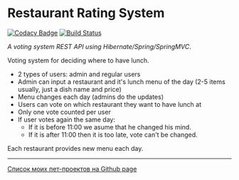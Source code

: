 # Restaurant Rating System

[![Codacy Badge](https://api.codacy.com/project/badge/Grade/70bd5f79e068465da9562a21d6f7eae5)](https://app.codacy.com/gh/KVostok/RestaurantRatingSystem?utm_source=github.com&utm_medium=referral&utm_content=KVostok/RestaurantRatingSystem&utm_campaign=Badge_Grade_Settings)
[![Build Status](https://travis-ci.com/KVostok/RestaurantRatingSystem.svg?branch=master)](https://travis-ci.com/KVostok/RestaurantRatingSystem)

_A voting system REST API using Hibernate/Spring/SpringMVC_.

Voting system for deciding where to have lunch.

 * 2 types of users: admin and regular users
 * Admin can input a restaurant and it's lunch menu of the day (2-5 items usually, just a dish name and price)
 * Menu changes each day (admins do the updates)
 * Users can vote on which restaurant they want to have lunch at
 * Only one vote counted per user
 * If user votes again the same day:
    - If it is before 11:00 we asume that he changed his mind.
    - If it is after 11:00 then it is too late, vote can't be changed.

Each restaurant provides new menu each day.

---
<a href="https://kvostok.github.io/my-pet-projects/">Список моих пет-проектов на Github page</a>
